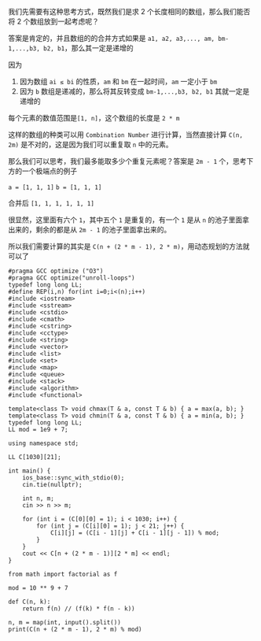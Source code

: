 我们先需要有这种思考方式，既然我们是求 2 个长度相同的数组，那么我们能否将 2 个数组放到一起考虑呢？

答案是肯定的，并且数组的的合并方式如果是 `a1, a2, a3,..., am, bm-1,...,b3, b2, b1`，那么其一定是递增的

因为
1. 因为数组 `ai ≤ bi` 的性质，`am` 和 `bm` 在一起时间，`am` 一定小于 `bm`
2. 因为 `b` 数组是递减的，那么将其反转变成 `bm-1,...,b3, b2, b1` 其就一定是递增的

每个元素的数值范围是`[1, n]`，这个数组的长度是 `2 * m`

这样的数组的种类可以用 `Combination Number` 进行计算，当然直接计算 `C(n, 2m)` 是不对的，这是因为我们可以重复取 `n` 中的元素。

那么我们可以思考，我们最多能取多少个重复元素呢？答案是 `2m - 1` 个，思考下方的一个极端点的例子

`a = [1, 1, 1]`
`b = [1, 1, 1]`

合并后
`[1, 1, 1, 1, 1, 1]`

很显然，这里面有六个 `1`，其中五个 `1` 是重复的，有一个 `1` 是从 `n` 的池子里面拿出来的，剩余的都是从 `2m - 1` 的池子里面拿出来的。

所以我们需要计算的其实是 `C(n + (2 * m - 1), 2 * m)`，用动态规划的方法就可以了


```
#pragma GCC optimize ("O3")
#pragma GCC optimize("unroll-loops")
typedef long long LL;
#define REP(i,n) for(int i=0;i<(n);i++) 
#include <iostream> 
#include <sstream> 
#include <cstdio> 
#include <cmath> 
#include <cstring> 
#include <cctype> 
#include <string> 
#include <vector> 
#include <list> 
#include <set> 
#include <map> 
#include <queue> 
#include <stack> 
#include <algorithm> 
#include <functional> 

template<class T> void chmax(T & a, const T & b) { a = max(a, b); } 
template<class T> void chmin(T & a, const T & b) { a = min(a, b); } 
typedef long long LL;
LL mod = 1e9 + 7;

using namespace std;

LL C[1030][21];

int main() {
    ios_base::sync_with_stdio(0);
    cin.tie(nullptr);

    int n, m;
    cin >> n >> m;

    for (int i = (C[0][0] = 1); i < 1030; i++) {
        for (int j = (C[i][0] = 1); j < 21; j++) {
            C[i][j] = (C[i - 1][j] + C[i - 1][j - 1]) % mod;
        }
    }
    cout << C[n + (2 * m - 1)][2 * m] << endl;
}
```

```
from math import factorial as f

mod = 10 ** 9 + 7

def C(n, k):
    return f(n) // (f(k) * f(n - k))

n, m = map(int, input().split())
print(C(n + (2 * m - 1), 2 * m) % mod)
```


